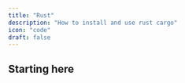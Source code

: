 ```yaml
---
title: "Rust"
description: "How to install and use rust cargo"
icon: "code"
draft: false
---
```



## Starting here